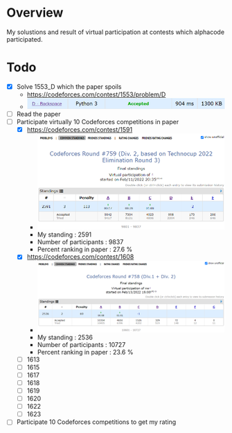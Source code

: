 # Overview
My solustions and result of virtual participation at contests which alphacode participated.

# Todo
- [x] Solve 1553_D which the paper spoils
    - https://codeforces.com/contest/1553/problem/D
    - ![1553_d_result](./assets/1553_d.png)
- [ ] Read the paper
- [ ] Participate virtually 10 Codeforces competitions in paper
    - [x] https://codeforces.com/contest/1591
        - ![1591_result](./assets/1591_virtual_result.png)
        - My standing : 2591
        - Number of participants : 9837
        - Percent ranking in paper : 27.6 %
    - [x] https://codeforces.com/contest/1608
        - ![1608_result](./assets/1608_virtual_result.png)
        - My standing : 2536
        - Number of participants : 10727
        - Percent ranking in paper : 23.6 %
    - [ ] 1613
    - [ ] 1615
    - [ ] 1617
    - [ ] 1618
    - [ ] 1619
    - [ ] 1620
    - [ ] 1622
    - [ ] 1623
- [ ] Participate 10 Codeforces competitions to get my rating